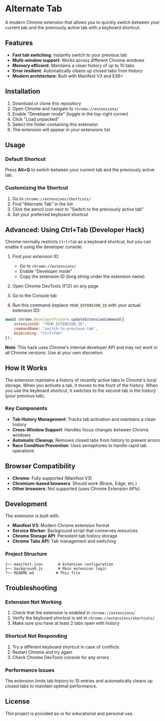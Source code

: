 # Alternate Tab

A modern Chrome extension that allows you to quickly switch between your current tab and the previously active tab with a keyboard shortcut.

## Features

- **Fast tab switching**: Instantly switch to your previous tab
- **Multi-window support**: Works across different Chrome windows
- **Memory efficient**: Maintains a clean history of up to 10 tabs
- **Error resilient**: Automatically cleans up closed tabs from history
- **Modern architecture**: Built with Manifest V3 and ES6+

## Installation

1. Download or clone this repository
2. Open Chrome and navigate to `chrome://extensions/`
3. Enable "Developer mode" (toggle in the top-right corner)
4. Click "Load unpacked"
5. Select the folder containing this extension
6. The extension will appear in your extensions list

## Usage

### Default Shortcut
Press **Alt+Q** to switch between your current tab and the previously active tab.

### Customizing the Shortcut
1. Go to `chrome://extensions/shortcuts/`
2. Find "Alternate Tab" in the list
3. Click the pencil icon next to "Switch to the previously active tab"
4. Set your preferred keyboard shortcut

## Advanced: Using Ctrl+Tab (Developer Hack)

Chrome normally restricts `Ctrl+Tab` as a keyboard shortcut, but you can enable it using the developer console:

1. Find your extension ID:
   - Go to `chrome://extensions/`
   - Enable "Developer mode" 
   - Copy the extension ID (long string under the extension name)

2. Open Chrome DevTools (F12) on any page
3. Go to the Console tab
4. Run this command (replace `YOUR_EXTENSION_ID` with your actual extension ID):

```javascript
await chrome.developerPrivate.updateExtensionCommand({
    extensionId: "YOUR_EXTENSION_ID",
    commandName: "switch-to-previous-tab",
    keybinding: "Ctrl+Tab"
});
```

**Note**: This hack uses Chrome's internal developer API and may not work in all Chrome versions. Use at your own discretion.

## How It Works

The extension maintains a history of recently active tabs in Chrome's local storage. When you activate a tab, it moves to the front of the history. When you use the keyboard shortcut, it switches to the second tab in the history (your previous tab).

### Key Components

- **Tab History Management**: Tracks tab activation and maintains a clean history
- **Cross-Window Support**: Handles focus changes between Chrome windows
- **Automatic Cleanup**: Removes closed tabs from history to prevent errors
- **Race Condition Prevention**: Uses semaphores to handle rapid tab operations

## Browser Compatibility

- **Chrome**: Fully supported (Manifest V3)
- **Chromium-based browsers**: Should work (Brave, Edge, etc.)
- **Other browsers**: Not supported (uses Chrome Extension APIs)

## Development

The extension is built with:
- **Manifest V3**: Modern Chrome extension format
- **Service Worker**: Background script that conserves resources
- **Chrome Storage API**: Persistent tab history storage
- **Chrome Tabs API**: Tab management and switching

### Project Structure

```
├── manifest.json       # Extension configuration
├── background.js       # Main extension logic
└── README.md          # This file
```

## Troubleshooting

### Extension Not Working
1. Check that the extension is enabled in `chrome://extensions/`
2. Verify the keyboard shortcut is set in `chrome://extensions/shortcuts/`
3. Make sure you have at least 2 tabs open with history

### Shortcut Not Responding
1. Try a different keyboard shortcut in case of conflicts
2. Restart Chrome and try again
3. Check Chrome DevTools console for any errors

### Performance Issues
The extension limits tab history to 10 entries and automatically cleans up closed tabs to maintain optimal performance.

## License

This project is provided as-is for educational and personal use.